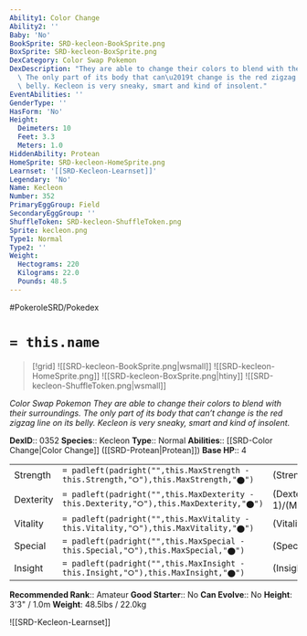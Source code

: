 ```yaml
---
Ability1: Color Change
Ability2: ''
Baby: 'No'
BookSprite: SRD-kecleon-BookSprite.png
BoxSprite: SRD-kecleon-BoxSprite.png
DexCategory: Color Swap Pokemon
DexDescription: "They are able to change their colors to blend with their surroundings.\
  \ The only part of its body that can\u2019t change is the red zigzag line on its\
  \ belly. Kecleon is very sneaky, smart and kind of insolent."
EventAbilities: ''
GenderType: ''
HasForm: 'No'
Height:
  Deimeters: 10
  Feet: 3.3
  Meters: 1.0
HiddenAbility: Protean
HomeSprite: SRD-kecleon-HomeSprite.png
Learnset: '[[SRD-Kecleon-Learnset]]'
Legendary: 'No'
Name: Kecleon
Number: 352
PrimaryEggGroup: Field
SecondaryEggGroup: ''
ShuffleToken: SRD-kecleon-ShuffleToken.png
Sprite: kecleon.png
Type1: Normal
Type2: ''
Weight:
  Hectograms: 220
  Kilograms: 22.0
  Pounds: 48.5
---
```


#PokeroleSRD/Pokedex

# `= this.name`

> [!grid]
> ![[SRD-kecleon-BookSprite.png|wsmall]]
> ![[SRD-kecleon-HomeSprite.png]]
> ![[SRD-kecleon-BoxSprite.png|htiny]]
> ![[SRD-kecleon-ShuffleToken.png|wsmall]]


*Color Swap Pokemon*
*They are able to change their colors to blend with their surroundings. The only part of its body that can’t change is the red zigzag line on its belly. Kecleon is very sneaky, smart and kind of insolent.*

**DexID**:: 0352
**Species**:: Kecleon
**Type**:: Normal
**Abilities**:: [[SRD-Color Change|Color Change]] ([[SRD-Protean|Protean]])
**Base HP**:: 4

|           |                                                                                        |                                          |
| --------- | -------------------------------------------------------------------------------------- | ---------------------------------------- |
| Strength  | `= padleft(padright("",this.MaxStrength - this.Strength,"⭘"),this.MaxStrength,"⬤")`    | (Strength::2)/(MaxStrength::5)   |
| Dexterity | `= padleft(padright("",this.MaxDexterity - this.Dexterity,"⭘"),this.MaxDexterity,"⬤")` | (Dexterity:: 1)/(MaxDexterity::3) |
| Vitality  | `= padleft(padright("",this.MaxVitality - this.Vitality,"⭘"),this.MaxVitality,"⬤")`    | (Vitality::2)/(MaxVitality::5)   |
| Special   | `= padleft(padright("",this.MaxSpecial - this.Special,"⭘"),this.MaxSpecial,"⬤")`       | (Special::2)/(MaxSpecial::4)     |
| Insight   | `= padleft(padright("",this.MaxInsight - this.Insight,"⭘"),this.MaxInsight,"⬤")`       | (Insight::3)/(MaxInsight::7)     |


**Recommended Rank**:: Amateur
**Good Starter**:: No
**Can Evolve**:: No
**Height**: 3'3" / 1.0m
**Weight**: 48.5lbs / 22.0kg

![[SRD-Kecleon-Learnset]]